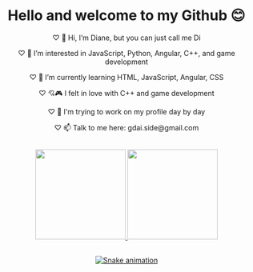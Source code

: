 <body>
		<header>
			<div class="caixa">
				<h1>Hello and welcome to my Github 😊</h1>

<p>♡ 👋 Hi, I’m Diane, but you can just call me Di</p>
<p>♡ 👀 I’m interested in JavaScript, Python, Angular, C++, and game development</p>
<p>♡ 🌱 I’m currently learning HTML, JavaScript, Angular, CSS</p>
<p>♡ 💘🎮 I felt in love with C++ and game development </p>	
<p>♡ 💪  I'm trying to work on my profile day by day</p>
<p>♡ 📫 Talk to me here: gdai.side@gmail.com</p>

##				
				
<div>
<a href="https://github.com/gdaiside">
<img height="180em" src="https://github-readme-stats.vercel.app/api?username=gdaiside&show_icons=true&theme=dracula&include_all_commits=true&count_private=true"/>
<img height="180em" src="https://github-readme-stats.vercel.app/api/top-langs/?username=gdaiside&layout=compact&langs_count=7&theme=dracula"/>
</div>
	
##				
				
![Snake animation](https://github.com/gdaiside/gdaiside/blob/output/github-contribution-grid-snake.svg)

